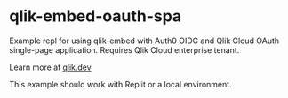 # qlik-embed-oauth-spa
Example repl for using qlik-embed with Auth0 OIDC and Qlik Cloud OAuth single-page application. Requires Qlik Cloud enterprise tenant.

Learn more at [qlik.dev](https://qlik.dev)

This example should work with Replit or a local environment.